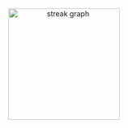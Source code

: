 <div align="center">
    <img src="https://streak-stats.demolab.com/?user=MattSouza14&locale=en&mode=daily&theme=dark&hide_border=false&border_radius=5&order=3" height="220" alt="streak graph"  />
  </div>
